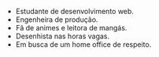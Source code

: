 - Estudante de desenvolvimento web.
- Engenheira de produção.
- Fã de animes e leitora de mangás.
- Desenhista nas horas vagas.
- Em busca de um home office de respeito. 

<!---
AllineFranciely/AllineFranciely is a ✨ special ✨ repository because its `README.md` (this file) appears on your GitHub profile.
You can click the Preview link to take a look at your changes.
--->
